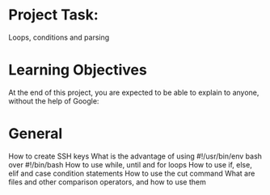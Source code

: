 # Project Task: 
Loops, conditions and parsing
# Learning Objectives
At the end of this project, you are expected to be able to explain to anyone, without the help of Google:

# General
How to create SSH keys
What is the advantage of using #!/usr/bin/env bash over #!/bin/bash
How to use while, until and for loops
How to use if, else, elif and case condition statements
How to use the cut command
What are files and other comparison operators, and how to use them
